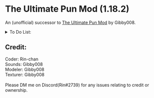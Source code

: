 # The Ultimate Pun Mod (1.18.2)
An (unofficial) successor to [The Ultimate Pun Mod](https://www.minecraftforum.net/forums/mapping-and-modding-java-edition/minecraft-mods/1294446-the-ultimate-pun-mod-updated-aug-2015) by Gibby008.

<details>
    <summary>To Do List:</summary>
    <details>
        <summary>❌ Blocks</summary>
        ❌ Fr-Ore-Zen Iron<br>
        ❌ Fr-Ore-Zen Gold<br>
        ❌ Fr-Ore-Zen Bones<br>
        ❌ Fr-Ore-Zen Obsi-Die-an<br>
        ❌ Fr-Ore-Zen Diamond<br>
        ❌ Fr-Ore-Zen Dyemond<br>
        ❌ Fr-Ore-Zen Emerald<br>
        ❌ Res-ice-tant Bricks<br>
        ❌ Glowice<br>
        ❌ Res-ice-tant Stairs<br>
        ✔ Danger-ice (Have not added the block yet)<br>
        ✔ Mint (Have not added the block yet, Not yet added to dungeon chest)<br>
        ❌ D-ice-mention Portal
    </details>
    <details>
        <summary>❌ Materials</summary>
        ✔ Hard Boiled Egg<br>
        ✔ Bat Fur (Currently does not drop from bats)<br>
        ✔ Bat-le Iron<br>
        ✔ Morning Star<br>
        ✔ The Ultimate Block<br>
        ✔ Dyemond<br>
        ✔ Obsi-Die-an Shards (Unobtainable ATM)<br>
        ✔ Droplet<br>
        ✔ D-ice-mond Orb
    </details>
    <details>
        <summary>✔ Foods</summary>
        ✔ French Frice<br>
        ✔ Iron Orepple<br>
        ✔ Coal Orepple<br>
        ✔ Bat-le Orepple<br>
        ✔ Diamond Orepple<br>
        ✔ Emerald Orepple<br>
        ✔ Lapis Orepple<br>
        ✔ Redstone Orepple<br>
        ✔ Dyemond Orepple
    </details>
    <details>
        <summary>❌ Tools</summary>
        ✔ Rainbow (No functionality yet)<br>
        ✔ The Stone of Mite<br>
        ✔ Flying Pan<br>
        ✔ Flee Bag (Not yet added to dungeon chest)<br>
        ✔ Sand-orcery (No functionality yet)<br>
        ✔ Bat-le Axe<br>
        ✔ Dyemond Axe<br>
        ✔ Nether Dyemond Axe<br>
        ✔ End Dyemond Axe<br>
        ✔ Lux Dyemond Axe<br>
        ✔ Obsi-Die-an Axe<br>
        ✔ Bat-le Pickaxe<br>
        ✔ BreakFast<br>
        ✔ Dyemond Pickaxe<br>
        ✔ Nether Dyemond Pickaxe<br>
        ✔ End Dyemond Pickaxe<br>
        ✔ Lux Dyemond Pickaxe<br>
        ✔ Obsi-Die-an Pickaxe<br>
        ✔ Bat-le Shovel<br>
        ✔ Dyemond Shovel<br>
        ✔ Nether Dyemond Shovel<br>
        ✔ End Dyemond Shovel<br>
        ✔ Lux Dyemond Shovel<br>
        ✔ Obsi-Die-an Shovel<br>
        ✔ Bat-le Hoe<br>
        ✔ Dyemond Hoe<br>
        ✔ Nether Dyemond Hoe<br>
        ✔ End Dyemond Hoe<br>
        ✔ Lux Dyemond Hoe<br>
        ✔ Obsi-Die-an Hoe
    </details>
    <details>
        <summary>❌ Weapons</summary>
        ✔ Crossbow (No functionality yet)<br>
        ✔ Eggsterminator (No functionality yet)<br>
        ✔ Spearmint (No functionality yet)<br>
        ✔ Steal Knife (No functionality yet)<br>
        ✔ Bown (No functionality yet)<br>
        ✔ Obsi-Die-an Bow (No functionality yet)<br>
        ✔ Hammer (No functionality yet)<br>
        ✔ Canink (No functionality yet)<br>
        ✔ Tentacannon (No functionality yet)<br>
        ✔ Icesickle (No functionality yet, currently does not drop from mobs)<br>
        ✔ Flamethwooler (No functionality yet)<br>
        ✔ Pork Chopper (No functionality yet)<br>
        ❌ Holey Sword<br>
        ❌ Piece Maker<br>
        ❌ Pane Maker<br>
        ❌ The Grater Sword<br>
        ❌ Bat-le Sword<br>
        ❌ Mints-er<br>
        ❌ Dyemond Sword<br>
        ❌ Nether Dyemond Sword<br>
        ❌ End Dyemond Sword<br>
        ❌ Lux Dyemond Sword<br>
        ❌ Obsi-Die-an Sword<br>
        ❌ Punisher<br>
        ❌ Arctcut<br>
        ❌ Bedder Sword
    </details>
    <details>
        <summary>❌ Armors (Helmet, Chestplate, Legging, Boots)</summary>
        ALL APPEARANCES TEXTURES ARE INCOMPLETE (Needs proper shading)<br>
        ✔ Bat-le Suit<br>
        ✔ Dyemond Suit<br>
        ✔ Nether Dyemond Suit<br>
        ✔ End Dyemond Suit<br>
        ✔ Lux Dyemond Suit<br>
        ✔ Obsi-Die-an Suit
    </details>
    <details>
        <summary>❌ Mobs</summary>
        ❌ A-bomb-nible Snowman<br>
        ❌ Flicing<br>
        ❌ FrostBiter<br>
        ❌ Cold Killers<br>
        ❌ Iceassins<br>
        ❌ Glaciadors<br>
        ❌ Icy Skeletons<br>
        ❌ IcyYou<br>
        ❌ Sand-witch<br>
        ❌ Skele-TON<br>
        ❌ Experienced Zombie<br>
        ❌ Flamekenstein<br>
        ❌ Liq-squid<br>
        ❌ Inviciousable<br>
        ❌ Clobber-O-Nimbus<br>
        ❌ Obsi-Die-An<br>
        ❌ Bringer of Frydom<br>
        ❌ Daybreak-er
    </details>
    <details>
        <summary>❌ Dimension</summary>
        ❌ D-ice-mention
    </details>
</details>

## Credit:
Coder: Rin-chan<br>
Sounds: Gibby008<br>
Modeler: Gibby008<br>
Texturer: Gibby008<br>
<br>
Please DM me on Discord(Rin#2739) for any issues relating to credit or ownership.
